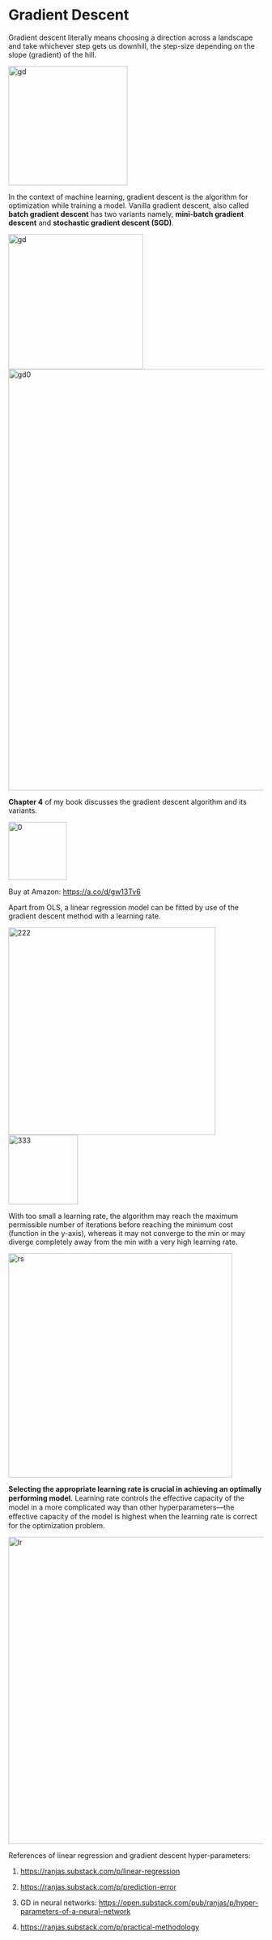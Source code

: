 # Gradient Descent

Gradient descent literally means choosing a direction across a landscape and take whichever step gets us downhill, the step-size depending on the slope (gradient) of the hill.


<img width="235" alt="gd" src="https://github.com/user-attachments/assets/efd62049-6bc1-4d67-be80-c62d507441c6" />


In the context of machine learning, gradient descent is the algorithm for optimization while training a model. Vanilla gradient descent, also called **batch gradient descent** has two variants namely, **mini-batch gradient descent** and **stochastic gradient descent (SGD)**. 

<img width="266" alt="gd" src="https://github.com/user-attachments/assets/90e01b26-0c05-4c8c-90e3-3c11e3ab73e9" />
<img width="830" alt="gd0" src="https://github.com/user-attachments/assets/c3963935-788d-4da3-91f0-6ff087183911" />



**Chapter 4** of my book discusses the gradient descent algorithm and its variants.

<img width="115" alt="0" src="https://github.com/user-attachments/assets/c86f23ab-7707-408b-bfc7-ef5cddabdc58">

Buy at Amazon: https://a.co/d/gw13Tv6


Apart from OLS, a linear regression model can be fitted by use of the gradient descent method with a learning rate.  

<img width="409" alt="222" src="https://github.com/user-attachments/assets/bc15da37-102c-4bd8-abb4-6b74c29aa2d0" />
<img width="137" alt="333" src="https://github.com/user-attachments/assets/5d953809-fd0d-4057-a5ef-b9e10f593ad3" />

With too small a learning rate, the algorithm may reach the maximum permissible number of iterations before reaching the minimum cost (function in the y-axis), whereas it may not converge to the min or may diverge completely away from the min with a very high learning rate. 



<img width="442" alt="rs" src="https://github.com/user-attachments/assets/d40b8f98-9fff-473c-929c-d29691249c16" />



**Selecting the appropriate learning rate is crucial in achieving an optimally performing model.** Learning rate controls the eﬀective capacity of the model in a more complicated way than other hyperparameters—the eﬀective capacity of the model is highest when the learning rate is correct for the optimization problem.


<img width="605" alt="lr" src="https://github.com/user-attachments/assets/382743ba-3286-4f56-89a8-a1db7e38a38f" />




References of linear regression and gradient descent hyper-parameters:

1. https://ranjas.substack.com/p/linear-regression

2. https://ranjas.substack.com/p/prediction-error

3. GD in neural networks: https://open.substack.com/pub/ranjas/p/hyper-parameters-of-a-neural-network

4. https://ranjas.substack.com/p/practical-methodology







